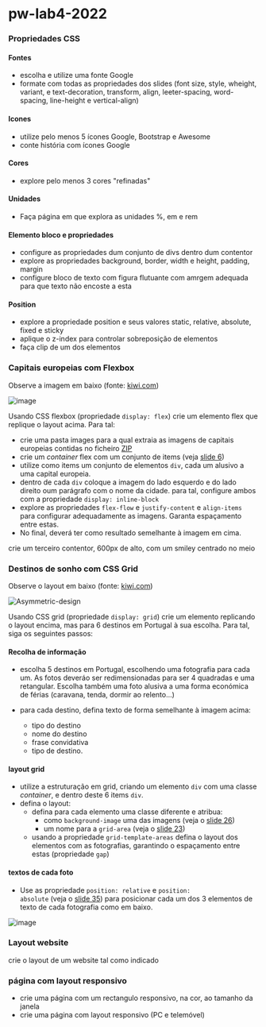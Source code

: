 # pw-lab4-2022

### Propriedades CSS
#### Fontes
* escolha e utilize uma fonte Google
* formate com todas as propriedades dos slides (font size, style, wheight, variant, e text-decoration, transform, align, leeter-spacing, word-spacing, line-height e vertical-align)

#### Icones
* utilize pelo menos 5 ícones Google, Bootstrap e Awesome 
* conte história com ícones Google

#### Cores
* explore pelo menos 3 cores "refinadas"


#### Unidades
* Faça página em que explora as unidades %, em e rem 

#### Elemento bloco e propriedades
* configure as propriedades dum conjunto de divs dentro dum contentor
* explore as propriedades background, border, width e height, padding, margin
* configure bloco de texto com figura flutuante com amrgem adequada para que texto não encoste a esta

#### Position
* explore a propriedade position e seus valores static, relative, absolute, fixed e sticky
* aplique o z-index para controlar sobreposição de elementos
* faça clip de um dos elementos


### Capitais europeias com Flexbox
Observe a imagem em baixo (fonte: [kiwi.com](https://www.kiwi.com/pt))

![image](https://user-images.githubusercontent.com/42048382/158489558-8f31368d-e15b-4a32-82c8-683ac6b2b482.png)

Usando CSS flexbox (propriedade <code>display: flex</code>) crie um elemento flex que replique o layout acima. Para tal:
* crie uma pasta images para a qual extraia as imagens de capitais europeias contidas no ficheiro [ZIP](https://github.com/ULHT-PW/pw-lab4-2022/blob/main/capitais.zip) 
* crie um *container* flex com um conjunto de items (veja [slide 6](https://moodle.ensinolusofona.pt/pluginfile.php/318343/mod_label/intro/pw-02.6-propriedades-css-flex-grid.pdf#page=6))
* utilize como items um conjunto de elementos <code>div</code>, cada um alusivo a uma capital europeia.
* dentro de cada <code>div</code> coloque a imagem do lado esquerdo e do lado direito oum parágrafo com o nome da cidade. para tal, configure ambos com a propriedade <code>display: inline-block</code>
* explore as propriedades <code>flex-flow</code> e <code>justify-content</code> e <code>align-items</code> para configurar adequadamente as imagens. Garanta espaçamento entre estas. 
* No final, deverá ter como resultado semelhante à imagem em cima.

crie um terceiro contentor, 600px de alto, com um smiley centrado no meio

### Destinos de sonho com CSS Grid
Observe o layout em baixo (fonte: [kiwi.com](https://www.kiwi.com/pt))

![Asymmetric-design](https://user-images.githubusercontent.com/42048382/158484887-93d19749-13b2-41e6-8906-f6322a668b47.jpg)

Usando CSS grid (propriedade <code>display: grid</code>) crie um elemento replicando o layout encima, mas para 6 destinos em Portugal à sua escolha. Para tal, siga os seguintes passos:

#### Recolha de informação
* escolha 5 destinos em Portugal, escolhendo uma fotografia para cada um. As fotos deveráo ser redimensionadas para ser 4 quadradas e uma retangular. Escolha também uma foto alusiva a uma forma económica de férias (caravana, tenda, dormir ao relento...)

* para cada destino, defina texto de forma semelhante à imagem acima: 
    * tipo do destino
    * nome do destino
    * frase convidativa
    * tipo de destino.

#### layout grid
* utilize a estruturação em grid, criando um elemento <code>div</code> com uma classe *container*, e dentro deste 6 items <code>div</code>.
* defina o layout:
   * defina para cada elemento uma classe diferente e atribua:
      *  como <code>background-image</code> uma das imagens (veja o [slide 26](https://moodle.ensinolusofona.pt/pluginfile.php/318343/mod_label/intro/pw-02.5-propriedades-css.pdf#page=26))
      *  um nome para a <code>grid-area</code> (veja o [slide 23](https://moodle.ensinolusofona.pt/pluginfile.php/318343/mod_label/intro/pw-02.6-propriedades-css-flex-grid.pdf#page=23))
   *  usando a propriedade <code>grid-template-areas</code> defina o layout dos elementos com as fotografias, garantindo o espaçamento entre estas (propriedade <code>gap</code>)

#### textos de cada foto

* Use as propriedade <code>position: relative</code> e <code>position: absolute</code> (veja o [slide 35](https://moodle.ensinolusofona.pt/pluginfile.php/318343/mod_label/intro/pw-02.5-propriedades-css.pdf#page=35)) para posicionar cada um dos 3 elementos de texto de cada fotografia como em baixo.
 
![image](https://user-images.githubusercontent.com/42048382/158486562-7b9850dc-1158-46b6-963d-ca79e059940f.png)

### Layout website
crie o layout de um website tal como indicado

### página com layout responsivo
* crie uma página com um rectangulo responsivo, na cor, ao tamanho da janela
* crie uma página com layout responsivo (PC e telemóvel)
